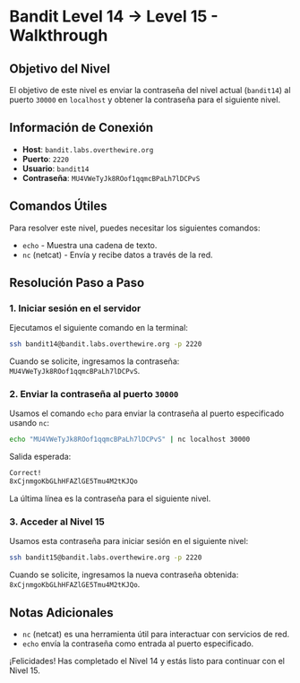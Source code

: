# Bandit Level 14 → Level 15 - Walkthrough

## Objetivo del Nivel

El objetivo de este nivel es enviar la contraseña del nivel actual (`bandit14`) al puerto `30000` en `localhost` y obtener la contraseña para el siguiente nivel.

## Información de Conexión

- **Host**: `bandit.labs.overthewire.org`
- **Puerto**: `2220`
- **Usuario**: `bandit14`
- **Contraseña**: `MU4VWeTyJk8ROof1qqmcBPaLh7lDCPvS`

## Comandos Útiles

Para resolver este nivel, puedes necesitar los siguientes comandos:

- `echo` - Muestra una cadena de texto.
- `nc` (netcat) - Envía y recibe datos a través de la red.

## Resolución Paso a Paso

### 1. Iniciar sesión en el servidor

Ejecutamos el siguiente comando en la terminal:

```sh
ssh bandit14@bandit.labs.overthewire.org -p 2220
```

Cuando se solicite, ingresamos la contraseña: `MU4VWeTyJk8ROof1qqmcBPaLh7lDCPvS`.

### 2. Enviar la contraseña al puerto `30000`

Usamos el comando `echo` para enviar la contraseña al puerto especificado usando `nc`:

```sh
echo "MU4VWeTyJk8ROof1qqmcBPaLh7lDCPvS" | nc localhost 30000
```

Salida esperada:

```sh
Correct!
8xCjnmgoKbGLhHFAZlGE5Tmu4M2tKJQo
```

La última línea es la contraseña para el siguiente nivel.

### 3. Acceder al Nivel 15

Usamos esta contraseña para iniciar sesión en el siguiente nivel:

```sh
ssh bandit15@bandit.labs.overthewire.org -p 2220
```

Cuando se solicite, ingresamos la nueva contraseña obtenida: `8xCjnmgoKbGLhHFAZlGE5Tmu4M2tKJQo`.

## Notas Adicionales

- `nc` (netcat) es una herramienta útil para interactuar con servicios de red.
- `echo` envía la contraseña como entrada al puerto especificado.

¡Felicidades! Has completado el Nivel 14 y estás listo para continuar con el Nivel 15.

